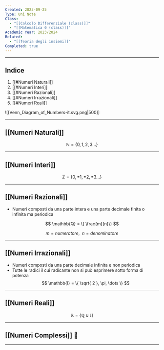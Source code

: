 ```yaml
---
Created: 2023-09-25
Type: Uni Note
Class:
  - "[[Calcolo Differenziale (class)]]"
  - "[[Matematica 0 (class)]]"
Academic Year: 2023/2024
Related:
  - "[[Teoria degli insiemi]]"
Completed: true
---
```

---
## Indice
1. [[#Numeri Naturali]]
2. [[#Numeri Interi]]
3. [[#Numeri Razionali]]
4. [[#Numeri Irrazionali]]
5. [[#Numeri Reali]]

![[Venn_Diagram_of_Numbers-it.svg.png|500]]


---
## [[Numeri Naturali]] 
$$ \mathbb{N}=\{ 0,1,2,3\dots\} $$

---
## [[Numeri Interi]]
$$\mathbb{Z} = \{0, \pm1, \pm2, \pm3\dots\}$$

---
## [[Numeri Razionali]]
- Numeri composti da una parte intera e una parte decimale finita o infinita ma periodica

$$
\mathbb{Q} = \{ \frac{m}{n}\}
$$

$$
m = numeratore,\ \ n = denominatore
$$

---
## [[Numeri Irrazionali]]
- Numeri composti da una parte decimale infinita e non periodica
- Tutte le radici il cui radicante non si può esprimere sotto forma di potenza
$$ 
\mathbb{I} = \{ \sqrt{ 2 }, \pi, \dots \}
$$

---
## [[Numeri Reali]]
$$
\mathbb{R} = \{\mathbb{Q}\cup \mathbb{I} \}
$$

---
## [[Numeri Complessi]] 🔴


---
